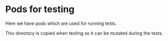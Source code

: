 # Pods for testing

Here we have pods which are used for running tests.

This directory is copied when testing so it can be mutated during the tests.
